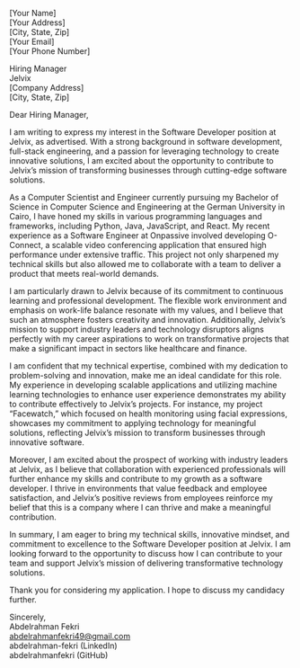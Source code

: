 [Your Name]  
[Your Address]  
[City, State, Zip]  
[Your Email]  
[Your Phone Number]  
  

Hiring Manager  
Jelvix  
[Company Address]  
[City, State, Zip]  

Dear Hiring Manager,

I am writing to express my interest in the Software Developer position at Jelvix, as advertised. With a strong background in software development, full-stack engineering, and a passion for leveraging technology to create innovative solutions, I am excited about the opportunity to contribute to Jelvix’s mission of transforming businesses through cutting-edge software solutions.

As a Computer Scientist and Engineer currently pursuing my Bachelor of Science in Computer Science and Engineering at the German University in Cairo, I have honed my skills in various programming languages and frameworks, including Python, Java, JavaScript, and React. My recent experience as a Software Engineer at Onpassive involved developing O-Connect, a scalable video conferencing application that ensured high performance under extensive traffic. This project not only sharpened my technical skills but also allowed me to collaborate with a team to deliver a product that meets real-world demands.

I am particularly drawn to Jelvix because of its commitment to continuous learning and professional development. The flexible work environment and emphasis on work-life balance resonate with my values, and I believe that such an atmosphere fosters creativity and innovation. Additionally, Jelvix’s mission to support industry leaders and technology disruptors aligns perfectly with my career aspirations to work on transformative projects that make a significant impact in sectors like healthcare and finance.

I am confident that my technical expertise, combined with my dedication to problem-solving and innovation, make me an ideal candidate for this role. My experience in developing scalable applications and utilizing machine learning technologies to enhance user experience demonstrates my ability to contribute effectively to Jelvix’s projects. For instance, my project “Facewatch,” which focused on health monitoring using facial expressions, showcases my commitment to applying technology for meaningful solutions, reflecting Jelvix’s mission to transform businesses through innovative software.

Moreover, I am excited about the prospect of working with industry leaders at Jelvix, as I believe that collaboration with experienced professionals will further enhance my skills and contribute to my growth as a software developer. I thrive in environments that value feedback and employee satisfaction, and Jelvix’s positive reviews from employees reinforce my belief that this is a company where I can thrive and make a meaningful contribution.

In summary, I am eager to bring my technical skills, innovative mindset, and commitment to excellence to the Software Developer position at Jelvix. I am looking forward to the opportunity to discuss how I can contribute to your team and support Jelvix’s mission of delivering transformative technology solutions.

Thank you for considering my application. I hope to discuss my candidacy further.

Sincerely,  
Abdelrahman Fekri  
abdelrahmanfekri49@gmail.com  
abdelrahman-fekri (LinkedIn)  
abdelrahmanfekri (GitHub)  